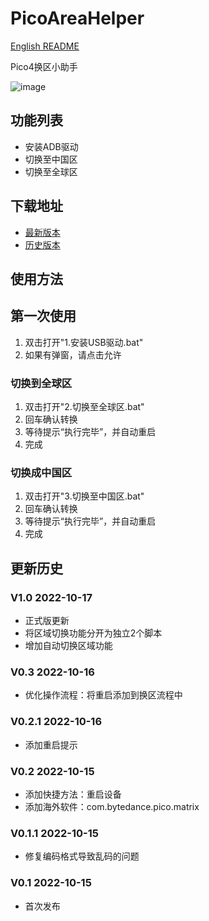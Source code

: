 # PicoAreaHelper

[English README](./README.en.md)

Pico4换区小助手

![image](https://user-images.githubusercontent.com/51113234/196170641-0d1565ca-74a8-48dc-a85b-be3d7374cd15.png)

## 功能列表
- 安装ADB驱动
- 切换至中国区
- 切换至全球区

## 下载地址
- [最新版本](https://github.com/CMoyuer/PicoAreaHelper/archive/refs/heads/main.zip)
- [历史版本](https://github.com/CMoyuer/PicoAreaHelper/releases)

## 使用方法

## 第一次使用
1. 双击打开"1.安装USB驱动.bat"
2. 如果有弹窗，请点击允许

### 切换到全球区
1. 双击打开"2.切换至全球区.bat"
2. 回车确认转换
3. 等待提示“执行完毕”，并自动重启
4. 完成

### 切换成中国区
1. 双击打开"3.切换至中国区.bat"
2. 回车确认转换
3. 等待提示“执行完毕”，并自动重启
4. 完成

## 更新历史
### V1.0 2022-10-17
- 正式版更新
- 将区域切换功能分开为独立2个脚本
- 增加自动切换区域功能
### V0.3 2022-10-16
- 优化操作流程：将重启添加到换区流程中
### V0.2.1 2022-10-16
- 添加重启提示
### V0.2 2022-10-15
- 添加快捷方法：重启设备
- 添加海外软件：com.bytedance.pico.matrix
### V0.1.1 2022-10-15
- 修复编码格式导致乱码的问题
### V0.1 2022-10-15
- 首次发布
